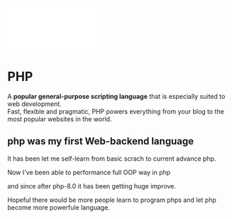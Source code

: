 <img src="https://github.com/senkoraku552/PHP-diving-notes/blob/master/public/php-logo-white.svg" width="200"/>

# PHP
<p class="hero-text">
  A <strong>popular general-purpose scripting language</strong> 
  that is especially suited to web development.<br>
  Fast, flexible and pragmatic, PHP powers everything from your blog to the most popular websites in the world.
</p>


## php was my first Web-backend language
It has been let me self-learn from basic scrach to current advance php.  
  
Now I've been able to performance full OOP way in php  
  
and since after php-8.0 it has been getting huge improve.  
  
Hopeful there would be more people learn to program phps and let php become more powerfule language.  
